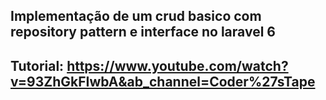 ## Implementação de um crud basico com repository pattern e interface no laravel 6

## Tutorial: https://www.youtube.com/watch?v=93ZhGkFIwbA&ab_channel=Coder%27sTape

